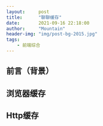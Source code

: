 ```yaml
---
layout:     post
title:      "聊聊缓存"
date:       2021-09-16 22:18:00
author:     "Mountain"
header-img: "img/post-bg-2015.jpg"
tags:
    - 前端综合
---
```


## 前言（背景）


## 浏览器缓存


## Http缓存
